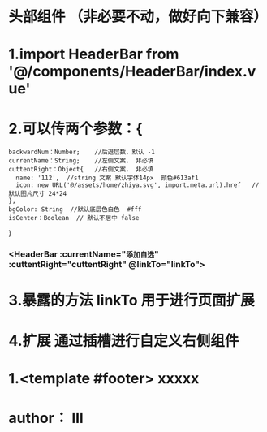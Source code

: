 # 头部组件 （非必要不动，做好向下兼容）

# 1.import HeaderBar from '@/components/HeaderBar/index.vue'

# 2.可以传两个参数：{

    backwardNum：Number;    //后退层数，默认 -1
    currentName：String;    //左侧文案， 非必填
    cuttentRight：Object{   //右侧文案， 非必填
      name: '112',  //string 文案 默认字体14px  颜色#613af1
      icon: new URL('@/assets/home/zhiya.svg', import.meta.url).href   //默认图片尺寸 24*24
    },
    bgColor: String  //默认底层色白色  #fff
    isCenter：Boolean  // 默认不居中 false

}

### <HeaderBar :currentName="`添加自选`" :cuttentRight="cuttentRight" @linkTo="linkTo"> </HeaderBar>

# 3.暴露的方法 linkTo 用于进行页面扩展

# 4.扩展 通过插槽进行自定义右侧组件

# 1.<template #footer> xxxxx </template>

# author： lll
